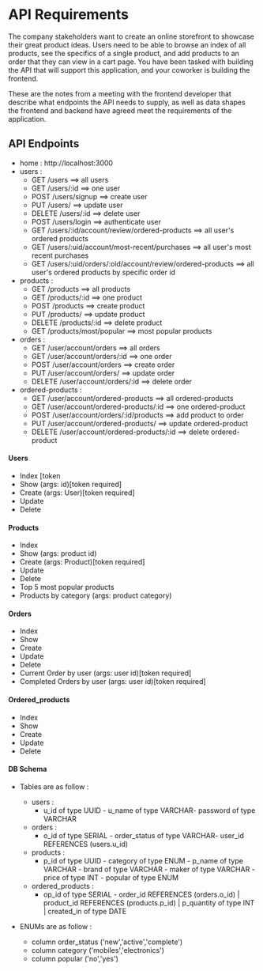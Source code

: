 # API Requirements

The company stakeholders want to create an online storefront to showcase their great product ideas. Users need to be able to browse an index of all products, see the specifics of a single product, and add products to an order that they can view in a cart page. You have been tasked with building the API that will support this application, and your coworker is building the frontend.

These are the notes from a meeting with the frontend developer that describe what endpoints the API needs to supply, as well as data shapes the frontend and backend have agreed meet the requirements of the application.

## API Endpoints

- home : http://localhost:3000
- users :
  - GET /users ==> all users
  - GET /users/:id ==> one user
  - POST /users/signup ==> create user
  - PUT /users/ ==> update user
  - DELETE /users/:id ==> delete user
  - POST /users/login ==> authenticate user
  - GET /users/:id/account/review/ordered-products ==> all user's ordered products
  - GET /users/:uid/account/most-recent/purchases ==> all user's most recent purchases
  - GET /users/:uid/orders/:oid/account/review/ordered-products ==> all user's ordered products by specific order id
- products :
  - GET /products ==> all products
  - GET /products/:id ==> one product
  - POST /products ==> create product
  - PUT /products/ ==> update product
  - DELETE /products/:id ==> delete product
  - GET /products/most/popular ==> most popular products
- orders :
  - GET /user/account/orders ==> all orders
  - GET /user/account/orders/:id ==> one order
  - POST /user/account/orders ==> create order
  - PUT /user/account/orders/ ==> update order
  - DELETE /user/account/orders/:id ==> delete order
- ordered-products :
  - GET /user/account/ordered-products ==> all ordered-products
  - GET /user/account/ordered-products/:id ==> one ordered-product
  - POST /user/account/orders/:id/products ==> add product to order
  - PUT /user/account/ordered-products/ ==> update ordered-product
  - DELETE /user/account/ordered-products/:id ==> delete ordered-product

#### Users

- Index [token
- Show (args: id)[token required]
- Create (args: User)[token required]
- Update
- Delete

#### Products

- Index
- Show (args: product id)
- Create (args: Product)[token required]
- Update
- Delete
- Top 5 most popular products
- Products by category (args: product category)

#### Orders

- Index
- Show
- Create
- Update
- Delete
- Current Order by user (args: user id)[token required]
- Completed Orders by user (args: user id)[token required]

#### Ordered_products

- Index
- Show
- Create
- Update
- Delete

#### DB Schema

- Tables are as follow :

  - users :
    - u_id of type UUID - u_name of type VARCHAR- password of type VARCHAR
  - orders :
    - o_id of type SERIAL - order_status of type VARCHAR- user_id REFERENCES (users.u_id)
  - products :
    - p_id of type UUID - category of type ENUM - p_name of type VARCHAR - brand of type VARCHAR - maker of type VARCHAR - price of type INT - popular of type ENUM
  - ordered_products :
    - op_id of type SERIAL - order_id REFERENCES (orders.o_id) | product_id REFERENCES (products.p_id) | p_quantity of type INT | created_in of type DATE

- ENUMs are as follow :

  - column order_status ('new','active','complete')
  - column category ('mobiles','electronics')
  - column popular ('no','yes')
